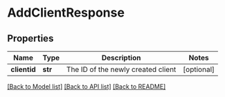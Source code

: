 # AddClientResponse

## Properties
Name | Type | Description | Notes
------------ | ------------- | ------------- | -------------
**clientid** | **str** | The ID of the newly created client | [optional] 

[[Back to Model list]](../README.md#documentation-for-models) [[Back to API list]](../README.md#documentation-for-api-endpoints) [[Back to README]](../README.md)

